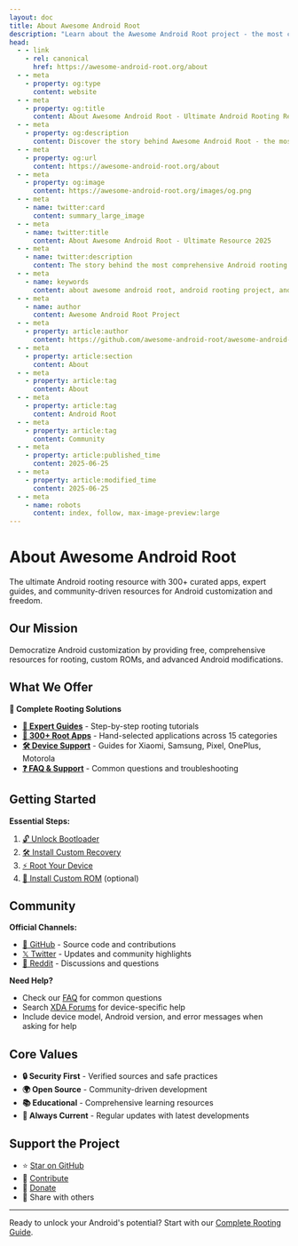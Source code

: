 ```yaml
---
layout: doc
title: About Awesome Android Root
description: "Learn about the Awesome Android Root project - the most comprehensive collection of Android root apps, guides, and resources."
head:
  - - link
    - rel: canonical
      href: https://awesome-android-root.org/about
  - - meta
    - property: og:type
      content: website
  - - meta
    - property: og:title
      content: About Awesome Android Root - Ultimate Android Rooting Resource 2025
  - - meta
    - property: og:description
      content: Discover the story behind Awesome Android Root - the most comprehensive collection of 300+ Android root apps, Magisk modules, and expert rooting guides for 2025.
  - - meta
    - property: og:url
      content: https://awesome-android-root.org/about
  - - meta
    - property: og:image
      content: https://awesome-android-root.org/images/og.png
  - - meta
    - name: twitter:card
      content: summary_large_image
  - - meta
    - name: twitter:title
      content: About Awesome Android Root - Ultimate Resource 2025
  - - meta
    - name: twitter:description
      content: The story behind the most comprehensive Android rooting resource. 300+ apps, expert guides, and community-driven excellence.
  - - meta
    - name: keywords
      content: about awesome android root, android rooting project, android root community, magisk modules collection, android customization resource, open source android, android freedom project, rooting guides 2025
  - - meta
    - name: author
      content: Awesome Android Root Project
  - - meta
    - property: article:author
      content: https://github.com/awesome-android-root/awesome-android-root
  - - meta
    - property: article:section
      content: About
  - - meta
    - property: article:tag
      content: About
  - - meta
    - property: article:tag
      content: Android Root
  - - meta
    - property: article:tag
      content: Community
  - - meta
    - property: article:published_time
      content: 2025-06-25
  - - meta
    - property: article:modified_time
      content: 2025-06-25
  - - meta
    - name: robots
      content: index, follow, max-image-preview:large
---
```


# About Awesome Android Root

The ultimate Android rooting resource with 300+ curated apps, expert guides, and community-driven resources for Android customization and freedom.

## Our Mission

Democratize Android customization by providing free, comprehensive resources for rooting, custom ROMs, and advanced Android modifications.

## What We Offer

**🔧 Complete Rooting Solutions**
- **[📖 Expert Guides](./android-root-guides/index.md)** - Step-by-step rooting tutorials
- **[📱 300+ Root Apps](/)** - Hand-selected applications across 15 categories
- **[🛠️ Device Support](./android-root-guides/)** - Guides for Xiaomi, Samsung, Pixel, OnePlus, Motorola
- **[❓ FAQ & Support](./faqs.md)** - Common questions and troubleshooting

## Getting Started

**Essential Steps:**
1. [🔓 Unlock Bootloader](./android-root-guides/how-to-unlock-bootloader.md)
2. [🛠️ Install Custom Recovery](./android-root-guides/how-to-install-custom-recovery.md)
3. [⚡ Root Your Device](./android-root-guides/index.md)
4. [🌟 Install Custom ROM](./android-root-guides/custom-rom-installation.md) (optional)

## Community

**Official Channels:**
- [📱 GitHub](https://github.com/awesome-android-root/awesome-android-root) - Source code and contributions
- [𝕏 Twitter](https://x.com/awsm_and_root) - Updates and community highlights
- [💬 Reddit](https://reddit.com/r/AwesomeAndroidRoot) - Discussions and questions

**Need Help?**
- Check our [FAQ](./faqs.md) for common questions
- Search [XDA Forums](https://forum.xda-developers.com/) for device-specific help
- Include device model, Android version, and error messages when asking for help

## Core Values

- **🔒 Security First** - Verified sources and safe practices
- **🌍 Open Source** - Community-driven development
- **📚 Educational** - Comprehensive learning resources
- **🔄 Always Current** - Regular updates with latest developments

## Support the Project

- ⭐ [Star on GitHub](https://github.com/awesome-android-root/awesome-android-root)
- 📝 [Contribute](https://github.com/awesome-android-root/awesome-android-root/blob/main/CONTRIBUTING.md)
- 💝 [Donate](https://opencollective.com/awesome-android-root-official)
- 🔄 Share with others

---

Ready to unlock your Android's potential? Start with our [Complete Rooting Guide](./android-root-guides/index.md).
